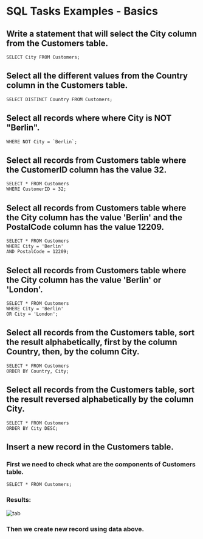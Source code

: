 # SQL Tasks Examples - Basics

## Write a statement that will select the City column from the Customers table.
```
SELECT City FROM Customers;
```

## Select all the different values from the Country column in the Customers table.

```
SELECT DISTINCT Country FROM Customers;
```

## Select all records where where City is NOT "Berlin".

```SELECT * FROM Customers
WHERE NOT City = `Berlin`;
```

## Select all records from Customers table where the CustomerID column has the value 32.

```
SELECT * FROM Customers
WHERE CustomerID = 32;
```

## Select all records from Customers table where the City column has the value 'Berlin' and the PostalCode column has the value 12209.

```
SELECT * FROM Customers
WHERE City = 'Berlin' 
AND PostalCode = 12209;
```

## Select all records from Customers table where the City column has the value 'Berlin' or 'London'.

```
SELECT * FROM Customers
WHERE City = 'Berlin'
OR City = 'London';
```
## Select all records from the Customers table, sort the result alphabetically, first by the column Country, then, by the column City.

```
SELECT * FROM Customers
ORDER BY Country, City;
```

## Select all records from the Customers table, sort the result reversed alphabetically by the column City.

```
SELECT * FROM Customers
ORDER BY City DESC;
```

## Insert a new record in the Customers table.

### First we need to check what are the components of Customers table.
```
SELECT * FROM Customers;
```
### Results:
![tab](https://github.com/ArkadiuszWrobel/Portfolio/assets/151845080/0d95f39b-1037-4a37-ae16-3838242c4ef5)
### Then we create new record using data above.
```

```

## 

```

```
